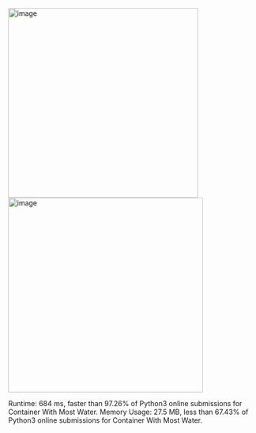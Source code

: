 <img width="384" alt="image" src="https://user-images.githubusercontent.com/25766765/156468118-0c722af4-89b8-4a8d-ab3c-a45ed5990fea.png">
<img width="394" alt="image" src="https://user-images.githubusercontent.com/25766765/156468146-9a5c9dcb-9c08-416d-9914-9f5107dba9db.png">

Runtime: 684 ms, faster than 97.26% of Python3 online submissions for Container With Most Water.
Memory Usage: 27.5 MB, less than 67.43% of Python3 online submissions for Container With Most Water.
